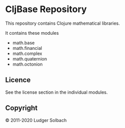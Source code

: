 CljBase Repository
==================

This repository contains Clojure mathematical libraries.

It contains these modules
 * math.base
 * math.financial
 * math.complex
 * math.quaternion
 * math.octonion

Licence
-------
See the license section in the individual modules.

Copyright
---------
© 2011-2020 Ludger Solbach
